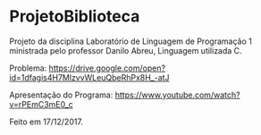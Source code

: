 # ProjetoBiblioteca

Projeto da disciplina Laboratório de Linguagem de Programação 1 ministrada pelo professor Danilo Abreu, Linguagem utilizada C.

Problema: https://drive.google.com/open?id=1dfagis4H7MlzvvWLeuQbeRhPx8H_-atJ

Apresentação do Programa: https://www.youtube.com/watch?v=rPEmC3mE0_c

Feito em 17/12/2017.
